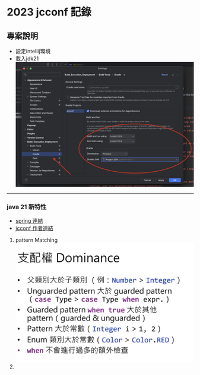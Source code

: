 # 2023 jcconf 記錄
## 專案說明
+ 設定intellij環境
+ 載入jdk21
![Xnip2023-10-06_20-48-18.jpg](src%2Fmain%2Fresources%2Fimage%2FXnip2023-10-06_20-48-18.jpg)
---------
### java 21 新特性 
+ [spring 連結](https://spring.io/blog/2023/09/20/hello-java-21)
+ [jcconf 作者連結](https://cyberjos.blog/java/seminar/jcconf-2023-head-first-java-21/)
1. pattern Matching
![Xnip2023-10-06_21-22-11.jpg](src%2Fmain%2Fresources%2Fimage%2FXnip2023-10-06_21-22-11.jpg)
2. 